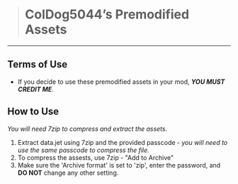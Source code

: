 > # ColDog5044’s Premodified Assets

---

## Terms of Use

 - If you decide to use these premodified assets in your mod, ***YOU MUST CREDIT ME***.

## How to Use

*You will need 7zip to compress and extract the assets.*

 1. Extract data.jet using 7zip and the provided passcode - *you will need to use the same passcode to compress the file.*
 2. To compress the assests, use 7zip - "Add to Archive"
 3. Make sure the 'Archive format' is set to 'zip', enter the password, and **DO NOT** change any other setting.

